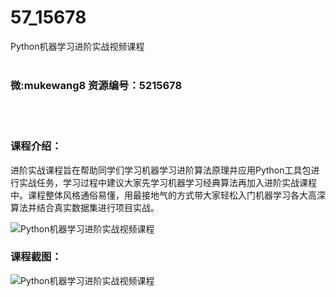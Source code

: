 # 57_15678
Python机器学习进阶实战视频课程
<br/></br>
<h3>微:mukewang8 资源编号：5215678</h3>
<br/></br>
<h3>课程介绍：</h3>
<p>进阶实战课程旨在帮助同学们学习机器学习进阶算法原理并应用Python工具包进行实战任务，学习过程中建议大家先学习机器学习经典算法再加入进阶实战课程中。课程整体风格通俗易懂，用最接地气的方式带大家轻松入门机器学习各大高深算法并结合真实数据集进行项目实战。</p>
<p><img src="https://www.ko996.com/wp-content/uploads/img/2020/10/2-42-300x182.png" alt="Python机器学习进阶实战视频课程"></p>
<div class="info-desc">
<h3>课程截图：</h3>
<p><img src="https://www.ko996.com/wp-content/uploads/img/2020/10/1-45.png" alt="Python机器学习进阶实战视频课程"></p>


			
</div>
